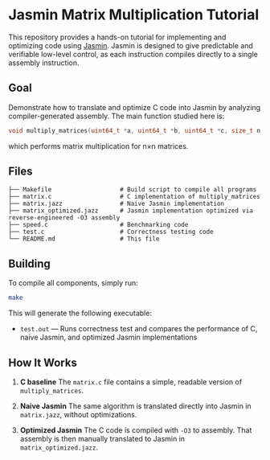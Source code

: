 # Jasmin Matrix Multiplication Tutorial

This repository provides a hands-on tutorial for implementing and optimizing code using [Jasmin](github.com/jasmin-lang/jasmin). Jasmin is designed to give predictable and verifiable low-level control, as each instruction compiles directly to a single assembly instruction.

## Goal

Demonstrate how to translate and optimize C code into Jasmin by analyzing compiler-generated assembly.
The main function studied here is:

```c
void multiply_matrices(uint64_t *a, uint64_t *b, uint64_t *c, size_t n);
```

which performs matrix multiplication for n×n matrices.

## Files

```
├── Makefile                   # Build script to compile all programs
├── matrix.c                   # C implementation of multiply_matrices
├── matrix.jazz                # Naive Jasmin implementation
├── matrix_optimized.jazz      # Jasmin implementation optimized via reverse-engineered -O3 assembly
├── speed.c                    # Benchmarking code
├── test.c                     # Correctness testing code
└── README.md                  # This file
```

## Building

To compile all components, simply run:

```bash
make
```

This will generate the following executable:

* `test.out` — Runs correctness test and compares the performance of C, naive Jasmin, and optimized Jasmin implementations

## How It Works

1. **C baseline**
   The `matrix.c` file contains a simple, readable version of `multiply_matrices`.

2. **Naive Jasmin**
   The same algorithm is translated directly into Jasmin in `matrix.jazz`, without optimizations.

3. **Optimized Jasmin**
   The C code is compiled with `-O3` to assembly. That assembly is then manually translated to Jasmin in `matrix_optimized.jazz`.
